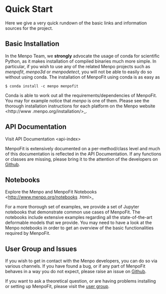 Quick Start
===========

Here we give a very quick rundown of the basic links and information sources for the project.

Basic Installation
------------------

In the Menpo Team, we **strongly** advocate the usage of conda for scientific Python, as it makes installation of compiled binaries much more simple. In particular, if you wish to use any of the related Menpo projects such as *menpofit*, *menpo3d* or *menpodetect*, you will not be able to easily do so without using conda. The installation of MenpoFit using conda is as easy as

    $ conda install -c menpo menpofit

Conda is able to work out all the requirements/dependencies of MenpoFit. You may for example notice that *menpo* is one of them. Please see the thorough installation instructions for each platform on the Menpo website &lt;http://www
.menpo.org/installation/&gt;\_.

API Documentation
-----------------

Visit API Documentation &lt;api-index&gt;

MenpoFit is extensively documented on a per-method/class level and much of this documentation is reflected in the API Documentation. If any functions or classes are missing, please bring it to the attention of the developers on [Github](https://github.com/menpo/menpofit).

Notebooks
---------

Explore the Menpo and MenpoFit Notebooks &lt;http://www.menpo.org/notebooks
.html&gt;\_

For a more thorough set of examples, we provide a set of Jupyter notebooks that demonstrate common use cases of MenpoFit. The notebooks include extensive examples regarding all the state-of-the-art deformable models that we provide. You may need to have a look at the Menpo notebooks in order to get an overview of the basic functionalities required by MenpoFit.

User Group and Issues
---------------------

If you wish to get in contact with the Menpo developers, you can do so via various channels. If you have found a bug, or if any part of MenpoFit behaves in a way you do not expect, please raise an issue on [Github](https://github.com/menpo/menpofit).

If you want to ask a theoretical question, or are having problems installing or setting up MenpoFit, please visit the [user group](https://groups.google.com/forum/#!forum/menpo-users).
